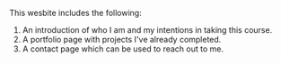 This wesbite includes the following:
1) An introduction of who I am and my intentions in taking this course.
2) A portfolio page with projects I've already completed.
3) A contact page which can be used to reach out to me.